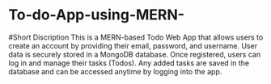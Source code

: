 # To-do-App-using-MERN-

#Short Discription
This is a MERN-based Todo Web App that allows users to create an account by providing their email, password, and username. User data is securely stored in a MongoDB database. Once registered, users can log in and manage their tasks (Todos). Any added tasks are saved in the database and can be accessed anytime by logging into the app.
